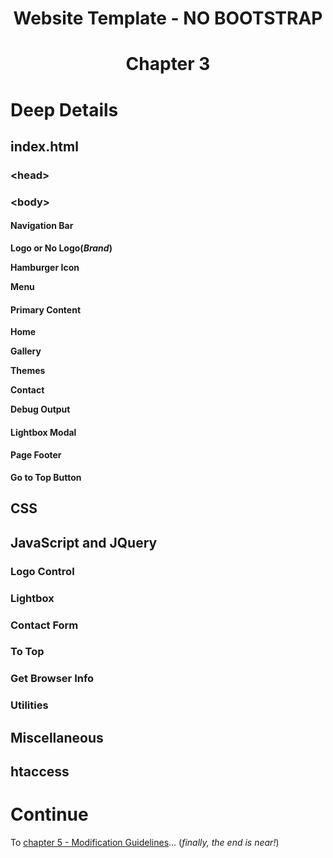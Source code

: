 <h1 align="center">Website Template - NO BOOTSTRAP<h1>
<p align="center">Chapter 3<p>

# Deep Details

## index.html

### &lt;head&gt;

### &lt;body&gt;

#### Navigation Bar

**Logo or No Logo(*Brand*)**

**Hamburger Icon**

**Menu**

#### Primary Content

**Home**

**Gallery**

**Themes**

**Contact**

**Debug Output**

#### Lightbox Modal

#### Page Footer

**Go to Top Button**

## CSS

## JavaScript and JQuery 

### Logo Control

### Lightbox

### Contact Form

### To Top

### Get Browser Info

### Utilities


## Miscellaneous

## htaccess

# Continue

To [chapter 5 - Modification Guidelines](CH5.md)... (*finally, the end is near!*)

